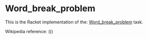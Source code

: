 # Word_break_problem

This is the Racket implementation of the: [Word_break_problem](https://rosettacode.org/wiki/Word_break_problem) task.

Wikipedia reference: ())
